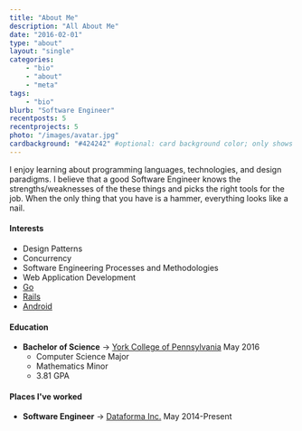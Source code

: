 ```yaml
---
title: "About Me"
description: "All About Me"
date: "2016-02-01"
type: "about"
layout: "single"
categories:
    - "bio"
    - "about"
    - "meta"
tags:
    - "bio"
blurb: "Software Engineer"
recentposts: 5
recentprojects: 5
photo: "/images/avatar.jpg"
cardbackground: "#424242" #optional: card background color; only shows when no image specified
---
```


I enjoy learning about programming languages, technologies, and design paradigms. I believe that a good Software Engineer knows the strengths/weaknesses of the these things and picks the right tools for the job. When the only thing that you have is a hammer, everything looks like a nail.

#### Interests
  - Design Patterns
  - Concurrency
  - Software Engineering Processes and Methodologies
  - Web Application Development
  - [Go](http://golang.org)
  - [Rails](http://rubyonrails.org/)
  - [Android](http://developer.android.com/index.html)

#### Education
- **Bachelor of Science** -> [York College of Pennsylvania](http://ycp.edu) May 2016
  - Computer Science Major
  - Mathematics Minor
  - 3.81 GPA

#### Places I've worked
- **Software Engineer** -> [Dataforma Inc.](http://www.dataforma.com) May 2014-Present
